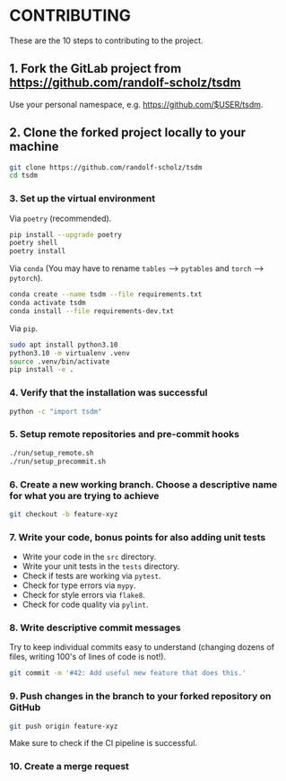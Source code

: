 # CONTRIBUTING

These are the 10 steps to contributing to the project.

## 1. Fork the GitLab project from <https://github.com/randolf-scholz/tsdm>

Use your personal namespace, e.g. <https://github.com/$USER/tsdm>.

## 2. Clone the forked project locally to your machine

```bash
git clone https://github.com/randolf-scholz/tsdm
cd tsdm
```

### 3. Set up the virtual environment

Via `poetry` (recommended).

```bash
pip install --upgrade poetry
poetry shell
poetry install
```

Via `conda` (You may have to rename `tables` ⟶ `pytables` and `torch` ⟶ `pytorch`).

```bash
conda create --name tsdm --file requirements.txt
conda activate tsdm
conda install --file requirements-dev.txt
```

Via `pip`.

```bash
sudo apt install python3.10
python3.10 -m virtualenv .venv
source .venv/bin/activate
pip install -e .
```

### 4. Verify that the installation was successful

```bash
python -c "import tsdm"
```

### 5. Setup remote repositories and pre-commit hooks

```bash
./run/setup_remote.sh
./run/setup_precommit.sh
```

### 6. Create a new working branch. Choose a descriptive name for what you are trying to achieve

```bash
git checkout -b feature-xyz
```

### 7. Write your code, bonus points for also adding unit tests

- Write your code in the `src` directory.
- Write your unit tests in the `tests` directory.
- Check if tests are working via `pytest`.
- Check for type errors via `mypy`.
- Check for style errors via `flake8`.
- Check for code quality via `pylint`.

### 8. Write descriptive commit messages

Try to keep individual commits easy to understand (changing dozens of files, writing 100's of lines of code is not!).

```bash
git commit -m '#42: Add useful new feature that does this.'
```

### 9. Push changes in the branch to your forked repository on GitHub

```bash
git push origin feature-xyz
```

Make sure to check if the CI pipeline is successful.

### 10. Create a merge request
